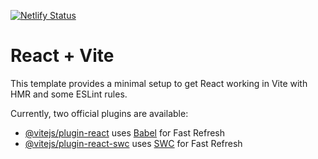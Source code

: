 [![Netlify Status](https://api.netlify.com/api/v1/badges/c00d878c-e525-4b82-90bb-31211427563c/deploy-status)](https://app.netlify.com/sites/jahanzaibmalik/deploys)
# React + Vite

This template provides a minimal setup to get React working in Vite with HMR and some ESLint rules.

Currently, two official plugins are available:

- [@vitejs/plugin-react](https://github.com/vitejs/vite-plugin-react/blob/main/packages/plugin-react/README.md) uses [Babel](https://babeljs.io/) for Fast Refresh
- [@vitejs/plugin-react-swc](https://github.com/vitejs/vite-plugin-react-swc) uses [SWC](https://swc.rs/) for Fast Refresh
